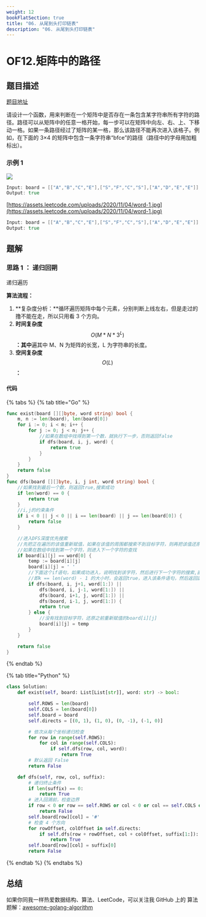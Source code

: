 ```yaml
---
weight: 12
bookFlatSection: true
title: "06. 从尾到头打印链表"
description: "06. 从尾到头打印链表"
---
```


# OF12.矩阵中的路径

## 题目描述

[题目地址](https://leetcode-cn.com/problems/ju-zhen-zhong-de-lu-jing-lcof/)

请设计一个函数，用来判断在一个矩阵中是否存在一条包含某字符串所有字符的路径。路径可以从矩阵中的任意一格开始，每一步可以在矩阵中向左、右、上、下移动一格。如果一条路径经过了矩阵的某一格，那么该路径不能再次进入该格子。例如，在下面的 3×4 的矩阵中包含一条字符串“bfce”的路径（路径中的字母用加粗标出）。

### **示例 1**

![](https://assets.leetcode.com/uploads/2020/11/04/word2.jpg)

```go
Input: board = [["A","B","C","E"],["S","F","C","S"],["A","D","E","E"]], word = "ABCCED"
Output: true
```

[https://assets.leetcode.com/uploads/2020/11/04/word-1.jpg](https://assets.leetcode.com/uploads/2020/11/04/word-1.jpg)

```go
Input: board = [["A","B","C","E"],["S","F","C","S"],["A","D","E","E"]], word = "SEE"
Output: true
```

## 题解

### 思路 1 ： 递归回朔

递归遍历

**算法流程：**

1. **复杂度分析：**循环遍历矩阵中每个元素，分别判断上线左右，但是走过的撸不能在走，所以只用看 3 个方向。
2. **时间复杂度**$$O(M*N*3^L)$$**：其中**遍其中 M、N 为矩阵的长宽，L 为字符串的长度。
3. **空间复杂度**$$O(L)$$**：**

#### 代码

{% tabs %}
{% tab title="Go" %}

```go
func exist(board [][]byte, word string) bool {
	m, n := len(board), len(board[0])
	for i := 0; i < m; i++ {
		for j := 0; j < n; j++ {
			//如果在数组中找得到第一个数，就执行下一步，否则返回false
			if dfs(board, i, j, word) {
				return true
			}
		}
	}
	return false
}
func dfs(board [][]byte, i, j int, word string) bool {
	//如果找到最后一个数，则返回true,搜索成功
	if len(word) == 0 {
		return true
	}
	//i,j的约束条件
	if i < 0 || j < 0 || i == len(board) || j == len(board[0]) {
		return false
	}

	//进入DFS深度优先搜索
	//先把正在遍历的该值重新赋值，如果在该值的周围都搜索不到目标字符，则再把该值还原
	//如果在数组中找到第一个字符，则进入下一个字符的查找
	if board[i][j] == word[0] {
		temp := board[i][j]
		board[i][j] = ' '
		//下面这个if语句，如果成功进入，说明找到该字符，然后进行下一个字符的搜索,直到所有的搜索都成功，
		//即k == len(word) - 1 的大小时，会返回true，进入该条件语句，然后返回函数true值。
		if dfs(board, i, j+1, word[1:]) ||
			dfs(board, i, j-1, word[1:]) ||
			dfs(board, i+1, j, word[1:]) ||
			dfs(board, i-1, j, word[1:]) {
			return true
		} else {
			//没有找到目标字符，还原之前重新赋值的board[i][j]
			board[i][j] = temp
		}
	}

	return false
}
```

{% endtab %}

{% tab title="Python" %}

```python
class Solution:
    def exist(self, board: List[List[str]], word: str) -> bool:

        self.ROWS = len(board)
        self.COLS = len(board[0])
        self.board = board
        self.directs = [(0, 1), (1, 0), (0, -1), (-1, 0)]

        # 依次从每个坐标递归检查
        for row in range(self.ROWS):
            for col in range(self.COLS):
                if self.dfs(row, col, word):
                    return True
        # 默认返回 False
        return False

    def dfs(self, row, col, suffix):
        # 递归终止条件
        if len(suffix) == 0:
            return True
        # 进入回溯前，检查边界
        if row < 0 or row == self.ROWS or col < 0 or col == self.COLS or self.board[row][col] != suffix[0]:
            return False
        self.board[row][col] = '#'
        # 检查 4 个方向
        for rowOffset, colOffset in self.directs:
            if self.dfs(row + rowOffset, col + colOffset, suffix[1:]):
                return True
        self.board[row][col] = suffix[0]
        return False
```

{% endtab %}
{% endtabs %}

## 总结

如果你同我一样热爱数据结构、算法、LeetCode，可以关注我 GitHub 上的 算法 题解：[awesome-golang-algorithm](https://github.com/kylesliu/awesome-golang-algorithm)
